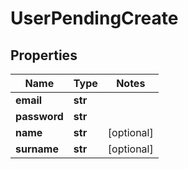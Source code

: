 # UserPendingCreate

## Properties
Name | Type | Notes
------------ | ------------- | -------------
**email** | **str** | 
**password** | **str** | 
**name** | **str** | [optional] 
**surname** | **str** | [optional] 


